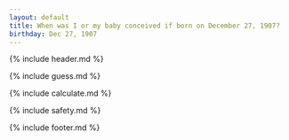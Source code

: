 ```yaml
---
layout: default
title: When was I or my baby conceived if born on December 27, 1907?
birthday: Dec 27, 1907
---
```


{% include header.md %}

{% include guess.md %}

{% include calculate.md %}

{% include safety.md %}

{% include footer.md %}



